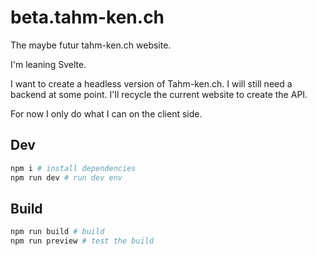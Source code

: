 # beta.tahm-ken.ch

The maybe futur tahm-ken.ch website.

I'm leaning Svelte.

I want to create a headless version of Tahm-ken.ch. I will still need a backend at some point. I'll recycle the current website to create the API.

For now I only do what I can on the client side.

## Dev

```bash
npm i # install dependencies
npm run dev # run dev env
```

## Build

```bash
npm run build # build
npm run preview # test the build
```